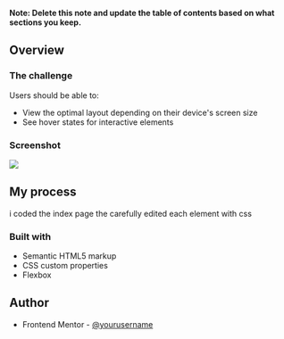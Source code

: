 
**Note: Delete this note and update the table of contents based on what sections you keep.**

## Overview

### The challenge

Users should be able to:

- View the optimal layout depending on their device's screen size
- See hover states for interactive elements

### Screenshot

![](./screenshot.jpg)


## My process
i coded the index page the carefully edited each element with css

### Built with

- Semantic HTML5 markup
- CSS custom properties
- Flexbox



## Author

- Frontend Mentor - [@yourusername](https://www.frontendmentor.io/profile/andex23)



